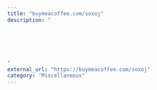 ```yaml
---
title: "buymeacoffee.com/soxoj"
description: "






"
external_url: "https://buymeacoffee.com/soxoj"
category: "Miscellaneous"
---
```

